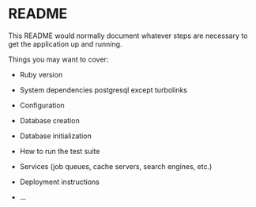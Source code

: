 # README

This README would normally document whatever steps are necessary to get the
application up and running.

Things you may want to cover:

* Ruby version

* System dependencies
postgresql
except turbolinks

* Configuration

* Database creation

* Database initialization

* How to run the test suite

* Services (job queues, cache servers, search engines, etc.)

* Deployment instructions

* ...

